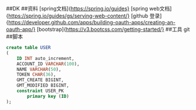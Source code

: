##DK
##资料
[spring文档]{https://spring.io/guides}
[spring web文档]{https://spring.io/guides/gs/serving-web-content/}
[github 登录]{https://developer.github.com/apps/building-oauth-apps/creating-an-oauth-app/}
[bootstrap]{https://v3.bootcss.com/getting-started/}
##工具
git
##脚本
```sql
create table USER
(
	ID INT auto_increment,
	ACCOUNT_ID VARCHAR(100),
	NAME VARCHAR(50),
	TOKEN CHAR(36),
	GMT_CREATE BIGINT,
	GMT_MODIFIED BIGINT,
	constraint USER_PK
		primary key (ID)
);



```
